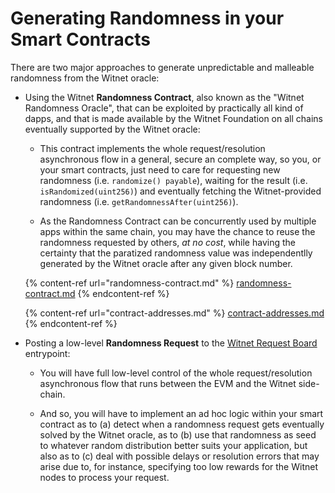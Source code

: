 # Generating Randomness in your Smart Contracts

There are two major approaches to generate unpredictable and malleable randomness from the Witnet oracle:

* Using the Witnet **Randomness Contract**, also known as the "Witnet Randomness Oracle", that can be exploited by practically all kind of dapps, and that is made available by the Witnet Foundation on all chains eventually supported by the Witnet oracle:

  * This contract implements the whole request/resolution asynchronous flow in a general, secure an complete way, so you, or your smart contracts, just need to care for requesting new randomness (i.e. `randomize() payable`), waiting for the result (i.e. `isRandomized(uint256)`) and eventually fetching the Witnet-provided randomness (i.e. `getRandomnessAfter(uint256)`).

  * As the Randomness Contract can be concurrently used by multiple apps within the same chain, you may have the chance to reuse the randomness requested by others, _at no cost_, while having the certainty that the paratized randomness value was independentlly generated by the Witnet oracle after any given block number. 

  {% content-ref url="randomness-contract.md" %}
  [randomness-contract.md](randomness-contract.md)
  {% endcontent-ref %}

  {% content-ref url="contract-addresses.md" %}
  [contract-addresses.md](contract-addresses.md)
  {% endcontent-ref %}

* Posting a low-level **Randomness Request** to the [Witnet Request Board](../apis-and-http-get-post-oracle/witnet-request-board.md) entrypoint:

  * You will have full low-level control of the whole request/resolution asynchronous flow that runs between the EVM and the Witnet side-chain.

  * And so, you will have to implement an ad hoc logic within your smart contract as to (a) detect when a randomness request gets eventually solved by the Witnet oracle, as to (b) use that randomness as seed to whatever random distribution better suits your application, but also as to (c) deal with possible delays or resolution errors that may arise due to, for instance, specifying too low rewards for the Witnet nodes to process your request. 
